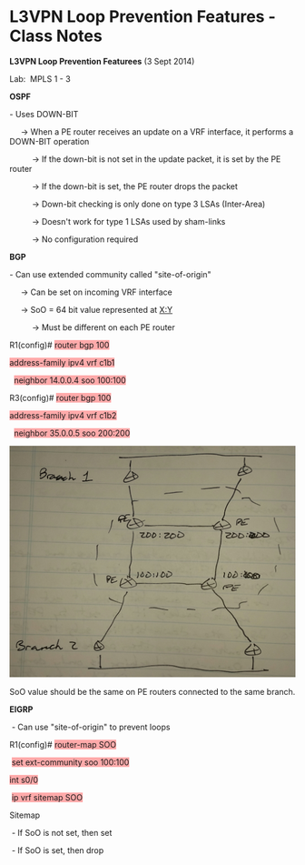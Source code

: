# L3VPN Loop Prevention Features - Class Notes

**L3VPN Loop Prevention Featurees** \(3 Sept 2014\)

Lab:  MPLS 1 \- 3

**OSPF**

\- Uses DOWN\-BIT

     \-\> When a PE router receives an update on a VRF interface, it performs a DOWN\-BIT operation

          \-\> If the down\-bit is not set in the update packet, it is set by the PE router

          \-\> If the down\-bit is set, the PE router drops the packet

          \-\> Down\-bit checking is only done on type 3 LSAs \(Inter\-Area\)

          \-\> Doesn't work for type 1 LSAs used by sham\-links

          \-\> No configuration required

**BGP**

\- Can use extended community called "site\-of\-origin"

     \-\> Can be set on incoming VRF interface

     \-\> SoO = 64 bit value represented at [X:Y](file:///X:Y%5D)

          \-\> Must be different on each PE router

R1\(config\)\# <span style="background-color: #ffaaaa">router bgp 100</span>

<span style="background-color: #ffaaaa">address\-family ipv4 vrf c1b1</span>

  <span style="background-color: #ffaaaa">neighbor 14.0.0.4 soo 100:100</span>

R3\(config\)\# <span style="background-color: #ffaaaa">router bgp 100</span>

<span style="background-color: #ffaaaa">address\-family ipv4 vrf c1b2</span>

  <span style="background-color: #ffaaaa">neighbor 35.0.0.5 soo 200:200</span>

![20141003_154519-1.jpeg](image/20141003_154519-1.jpeg)

SoO value should be the same on PE routers connected to the same branch.

**EIGRP**

 \- Can use "site\-of\-origin" to prevent loops

R1\(config\)\# <span style="background-color: #ffaaaa">router\-map SOO</span>

 <span style="background-color: #ffaaaa">set ext\-community soo 100:100</span>

<span style="background-color: #ffaaaa">int s0/0</span>

 <span style="background-color: #ffaaaa">ip vrf sitemap SOO</span>

Sitemap

 \- If SoO is not set, then set

 \- If SoO is set, then drop
